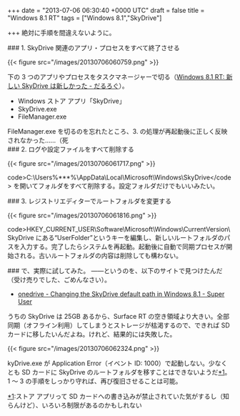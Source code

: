 
+++
date = "2013-07-06 06:30:40 +0000 UTC"
draft = false
title = "Windows 8.1 RT"
tags = ["Windows 8.1","SkyDrive"]

+++
絶対に手順を間違えないように。

<div class="section">
    ### 1. SkyDrive 関連のアプリ・プロセスをすべて終了させる
    

{{< figure src="/images/20130706060759.png"  >}}

下の 3 つのアプリやプロセスをタスクマネージャーで切る（<a href="https://blog.daruyanagi.jp/entry/2013/07/05/202824">Windows 8.1 RT: 新しい SkyDrive は新しかった - だるろぐ</a>）。

<ul>
<li>Windows ストア アプリ「SkyDrive」</li>
<li>SkyDrive.exe</li>
<li>FileManager.exe</li>
</ul>FileManager.exe を切るのを忘れたところ、3. の処理が再起動後に正しく反映されなかった……（死

</div>
<div class="section">
    ### 2. ログや設定ファイルをすべて削除する
    

{{< figure src="/images/20130706061717.png"  >}}

code>C:\Users\%***%\AppData\Local\Microsoft\Windows\SkyDrive\</code> を開いてフォルダをすべて削除する。設定フォルダだけでもいいみたい。

</div>
<div class="section">
    ### 3. レジストリエディターでルートフォルダを変更する
    

{{< figure src="/images/20130706061816.png"  >}}

code>HKEY_CURRENT_USER\Software\Microsoft\Windows\CurrentVersion\SkyDrive</code> にある“UserFolder”というキーを編集し、新しいルートフォルダのパスを入力する。完了したらシステムを再起動。起動後に自動で同期プロセスが開始される。古いルートフォルダの内容は削除しても構わない。

</div>
<div class="section">
    ### で、実際に試してみた。
    ――というのを、以下のサイトで見つけたんだ（受け売りでした、ごめんなさい）。

<ul>
<li><a href="http://superuser.com/questions/612868/there-is-a-way-to-change-the-skydrive-default-path-in-windows-8-1">onedrive - Changing the SkyDrive default path in Windows 8.1 - Super User</a></li>
</ul>うちの SkyDrive は 25GB あるから、Surface RT の空き領域より大きい。全部同期（オフライン利用）してしまうとストレージが枯渇するので、できれば SD カードに移したいんだよね。けれど、結果的には失敗した。

{{< figure src="/images/20130706062324.png"  >}}

kyDrive.exe が Application Error（イベント ID: 1000）で起動しない。少なくとも SD カードに SkyDrive のルートフォルダを移すことはできないようだ<a href="#f-e72ac028" name="fn-e72ac028" title="ストア アプリって SD カードへの書き込みが禁止されていた気がするし（知らんけど）、いろいろ制限があるのかもしれない">*1</a>。1 ～ 3 の手順をしっかり守れば、再び復旧させることは可能。

</div><div class="footnote">
<a href="#fn-e72ac028" name="f-e72ac028" class="footnote-number">*1</a><span class="footnote-delimiter">:</span><span class="footnote-text">ストア アプリって SD カードへの書き込みが禁止されていた気がするし（知らんけど）、いろいろ制限があるのかもしれない</span>
</div>

